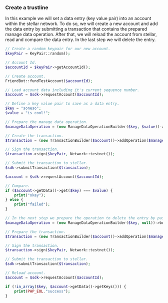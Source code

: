 
### Create a trustline

In this example we will set a data entry (key value pair) into an account within the stellar network.
To do so, we will create a new account and add the data entry by submitting a transaction that contains the prepared manage data operation.
After that, we will reload the account from stellar, read and compare the data entry.
In the last step we will delete the entry.

```php
// Create a random keypair for our new account.
$keyPair = KeyPair::random();

// Account Id.
$accountId = $keyPair->getAccountId();

// Create account.
FriendBot::fundTestAccount($accountId);

// Load account data including it's current sequence number.
$account = $sdk->requestAccount($accountId);

// Define a key value pair to save as a data entry.
$key = "soneso";
$value = "is cool!";

// Prepare the manage data operation.
$manageDataOperation = (new ManageDataOperationBuilder($key, $value))->build();

// Create the transaction.
$transaction = (new TransactionBuilder($account))->addOperation($manageDataOperation)->build();

// Sign the transaction.
$transaction->sign($keyPair, Network::testnet());

// Submit the transaction to stellar.
$sdk->submitTransaction($transaction);

$account = $sdk->requestAccount($accountId);

// Compare.
if ($account->getData()->get($key) === $value) {
    print("okay");
} else {
    print("failed");
}

// In the next step we prepare the operation to delete the entry by passing null as a value.
$manageDataOperation = (new ManageDataOperationBuilder($key, null))->build();

// Prepare the transaction.
$transaction = (new TransactionBuilder($account))->addOperation($manageDataOperation)->build();

// Sign the transaction.
$transaction->sign($keyPair, Network::testnet());

// Submit the transaction to stellar.
$sdk->submitTransaction($transaction);

// Reload account.
$account = $sdk->requestAccount($accountId);

if (!in_array($key, $account->getData()->getKeys())) {
    print(PHP_EOL."success");
}
```
